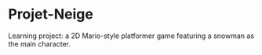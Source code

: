 ﻿# Projet-Neige

Learning project: a 2D Mario-style platformer game featuring a snowman as the main character.
